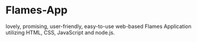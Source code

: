 # Flames-App
lovely, promising, user-friendly, easy-to-use web-based Flames Application utilizing HTML, CSS, JavaScript and node.js.
